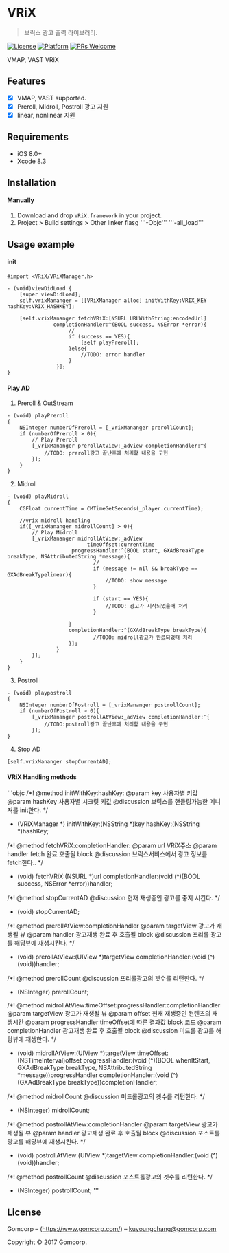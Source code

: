 # VRiX
> 브릭스 광고 출력 라이브러리.

[![License][license-image]][license-url]
[![Platform](https://img.shields.io/cocoapods/p/LFAlertController.svg?style=flat)](http://cocoapods.org/pods/LFAlertController)
[![PRs Welcome](https://img.shields.io/badge/PRs-welcome-brightgreen.svg?style=flat-square)](http://makeapullrequest.com)

VMAP, VAST VRiX

## Features

- [x] VMAP, VAST supported.
- [x] Preroll, Midroll, Postroll 광고 지원
- [x] linear, nonlinear 지원

## Requirements

- iOS 8.0+
- Xcode 8.3

## Installation

#### Manually
1. Download and drop ```VRiX.framework``` in your project.  
2. Project > Build settings > Other linker flasg '''-Objc''' '''-all_load'''  

## Usage example

#### init
```objc
#import <VRiX/VRiXManager.h>

- (void)viewDidLoad {
    [super viewDidLoad];
    self.vrixMananger = [[VRiXManager alloc] initWithKey:VRIX_KEY hashKey:VRIX_HASHKEY];

    [self.vrixMananger fetchVRiX:[NSURL URLWithString:encodedUrl]
               completionHandler:^(BOOL success, NSError *error){
                    //
                    if (success == YES){
                        [self playPreroll];
                    }else{
                        //TODO: error handler
                    }
                }];
}
```
#### Play AD
1. Preroll & OutStream

```objc
- (void) playPreroll
{
    NSInteger numberOfPreroll = [_vrixMananger prerollCount];
    if (numberOfPreroll > 0){
        // Play Preroll
        [_vrixMananger prerollAtView:_adView completionHandler:^{
            //TODO: preroll광고 끝난후에 처리할 내용을 구현
        }];
    }
}
```
2. Midroll
```objc
- (void) playMidroll
{
    CGFloat currentTime = CMTimeGetSeconds(_player.currentTime);

    //vrix midroll handling
    if([_vrixMananger midrollCount] > 0){
        // Play Midroll
        [_vrixMananger midrollAtView:_adView
                          timeOffset:currentTime
                     progressHandler:^(BOOL start, GXAdBreakType breakType, NSAttributedString *message){
                            //
                            if (message != nil && breakType == GXAdBreakTypelinear){
                                //TODO: show message
                            }

                            if (start == YES){
                                //TODO: 광고가 시작되었을때 처리
                            }
                
                    }
                    completionHandler:^(GXAdBreakType breakType){
                            //TODO: midroll광고가 완료되었때 처리 
                    }];
                }
        }];
    }
}
```

3. Postroll
```objc
- (void) playpostroll
{
    NSInteger numberOfPostroll = [_vrixMananger postrollCount];
    if (numberOfPostroll > 0){
        [_vrixMananger postrollAtView:_adView completionHandler:^{
            //TODO:postroll광고 끝난후에 처리할 내용을 구현
        }];
}
```
4. Stop AD
```objc
[self.vrixMananger stopCurrentAD];
```

#### VRiX Handling methods
'''objc
/*!
@method			initWithKey:hashKey:
@param          key 사용자별 키값
@param			hashKey 사용자별 시크릿 키값
@discussion		브릭스를 핸들링가능한 메니져를 init한다.
*/
- (VRiXManager *) initWithKey:(NSString *)key hashKey:(NSString *)hashKey;

/*!
 @method			fetchVRiX:completionHandler:
 @param				url VRiX주소
 @param				handler fetch 완료 호출될 block
 @discussion		브릭스서비스에서 광고 정보를 fetch한다..
 */
- (void) fetchVRiX:(NSURL *)url
 completionHandler:(void (^)(BOOL success, NSError *error))handler;

/*!
 @method			stopCurrentAD
 @discussion		현재 재생중인 광고를 중지 시킨다.
 */
- (void) stopCurrentAD;

/*!
 @method			prerollAtView:completionHandler
 @param				targetView 광고가 재생될 뷰
 @param				handler 광고재생 완료 후 호출될 block
 @discussion		프리롤 광고를 해당뷰에 재생시킨다.
 */
- (void) prerollAtView:(UIView *)targetView
     completionHandler:(void (^)(void))handler;

/*!
 @method			prerollCount
 @discussion		프리롤광고의 곗수를 리턴한다.
 */
- (NSInteger) prerollCount;

/*!
 @method			midrollAtView:timeOffset:progressHandler:completionHandler
 @param				targetView 광고가 재생될 뷰
 @param             offset 현재 재생중인 컨텐츠의 재생시간
 @param             progressHandler timeOffset에 따른 결과값 block 코드
 @param				completionHandler 광고재생 완료 후 호출될 block
 @discussion		미드롤 광고를 해당뷰에 재생한다.
 */
- (void) midrollAtView:(UIView *)targetView
            timeOffset:(NSTimeInterval)offset
       progressHandler:(void (^)(BOOL whenItStart, GXAdBreakType breakType, NSAttributedString *message))progressHandler
     completionHandler:(void (^)(GXAdBreakType breakType))completionHandler;

/*!
 @method			midrollCount
 @discussion		미드롤광고의 곗수를 리턴한다.
 */
- (NSInteger) midrollCount;

/*!
 @method			postrollAtView:completionHandler
 @param				targetView 광고가 재생될 뷰
 @param				handler 광고재생 완료 후 호출될 block
 @discussion		포스트롤 광고를 해당뷰에 재생시킨다.
 */
- (void) postrollAtView:(UIView *)targetView
      completionHandler:(void (^)(void))handler;

/*!
 @method			postrollCount
 @discussion		포스트롤광고의 곗수를 리턴한다.
 */
- (NSInteger) postrollCount;
'''
## License

Gomcorp – (https://www.gomcorp.com/) – kuyoungchang@gomcorp.com

Copyright © 2017 Gomcorp.

[license-image]: https://img.shields.io/badge/License-MIT-blue.svg
[license-url]: LICENSE
